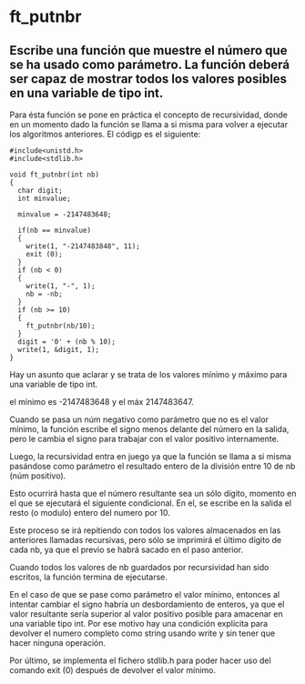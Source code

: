 # ft_putnbr

## Escribe una función que muestre el número que se ha usado como parámetro. La función deberá ser capaz de mostrar todos los valores posibles en una variable de tipo int.

Para ésta función se pone en práctica el concepto de recursividad, donde en un momento dado la función se llama a si misma para volver a ejecutar los algoritmos anteriores. El códigp es el siguiente:

```
#include<unistd.h>
#include<stdlib.h>

void ft_putnbr(int nb)
{
  char digit;
  int minvalue;

  minvalue = -2147483648;

  if(nb == minvalue)
  {
    write(1, "-2147483848", 11);
    exit (0);
  }
  if (nb < 0)
  {
    write(1, "-", 1);
    nb = -nb;
  }
  if (nb >= 10)
  {
    ft_putnbr(nb/10);
  }
  digit = '0' + (nb % 10);
  write(1, &digit, 1);
}
```
Hay un asunto que aclarar y se trata de los valores mínimo y máximo para una variable de tipo int.

el mínimo es -2147483648 y el máx 2147483647.

Cuando se pasa un núm negativo como parámetro que no es el valor mínimo, la función escribe el signo menos delante del número en la salida, pero le cambia el signo para trabajar con el valor positivo internamente.

Luego, la recursividad entra en juego ya que la función se llama a si misma pasándose como parámetro el resultado entero de la división entre 10 de nb (núm positivo).

Esto ocurrirá hasta que el número resultante sea un sólo dígito, momento en el que se ejecutará el siguiente condicional.
En el, se escribe en la salida el resto (o modulo) entero del numero por 10.

Este proceso se irá repitiendo con todos los valores almacenados en las anteriores llamadas recursivas, pero sólo se imprimirá el último dígito de cada nb, ya que el previo se habrá sacado en el paso anterior.

Cuando todos los valores de nb guardados por recursividad han sido escritos, la función termina de ejecutarse.

En el caso de que se pase como parámetro el valor mínimo, entonces al intentar cambiar el signo habría un desbordamiento de enteros, ya que el valor resultante sería superior al valor positivo posible para amacenar en una variable tipo int. Por ese motivo hay una condición explícita para devolver el numero completo como string usando write y sin tener que hacer ninguna operación.

Por último, se implementa el fichero stdlib.h para poder hacer uso del comando exit (0) después de devolver el valor mínimo.
